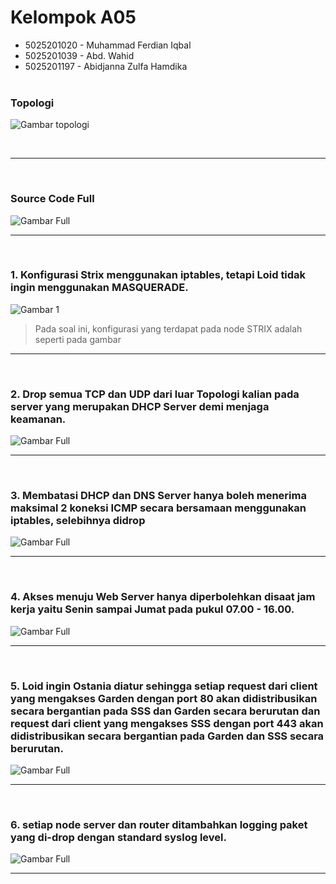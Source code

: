 # Kelompok A05

- 5025201020 - Muhammad Ferdian Iqbal
- 5025201039 - Abd. Wahid
- 5025201197 - Abidjanna Zulfa Hamdika
  <br><br>

### Topologi

![Gambar topologi](./images/topologi.png)

<br>

<hr>
<br>

### Source Code Full

![Gambar Full](./images/full.png)
<br>

<hr>
<br>

### 1. Konfigurasi Strix menggunakan iptables, tetapi Loid tidak ingin menggunakan MASQUERADE.

![Gambar 1](./images/1.png)
<br>

> Pada soal ini, konfigurasi yang terdapat pada node STRIX adalah seperti pada gambar

<hr>
<br>

### 2. Drop semua TCP dan UDP dari luar Topologi kalian pada server yang merupakan DHCP Server demi menjaga keamanan.

![Gambar Full](./images/full.png)
<br>

<hr>
<br>

### 3. Membatasi DHCP dan DNS Server hanya boleh menerima maksimal 2 koneksi ICMP secara bersamaan menggunakan iptables, selebihnya didrop

![Gambar Full](./images/full.png)
<br>

<hr>
<br>

### 4. Akses menuju Web Server hanya diperbolehkan disaat jam kerja yaitu Senin sampai Jumat pada pukul 07.00 - 16.00.

![Gambar Full](./images/full.png)
<br>

<hr>
<br>

### 5. Loid ingin Ostania diatur sehingga setiap request dari client yang mengakses Garden dengan port 80 akan didistribusikan secara bergantian pada SSS dan Garden secara berurutan dan request dari client yang mengakses SSS dengan port 443 akan didistribusikan secara bergantian pada Garden dan SSS secara berurutan.

![Gambar Full](./images/full.png)
<br>

<hr>
<br>

### 6. setiap node server dan router ditambahkan logging paket yang di-drop dengan standard syslog level.

![Gambar Full](./images/full.png)
<br>

<hr>
<br>
